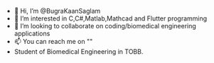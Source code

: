 - 👋 Hi, I’m @BugraKaanSaglam
- 👀 I’m interested in C,C#,Matlab,Mathcad and Flutter programming
- 💞️ I’m looking to collaborate on coding/biomedical engineering applications
- 📫 You can reach me on ""
- Student of Biomedical Engineering in TOBB.

<!---
BugraKaanSaglam/BugraKaanSaglam is a ✨ special ✨ repository because its `README.md` (this file) appears on your GitHub profile.
You can click the Preview link to take a look at your changes.
--->
